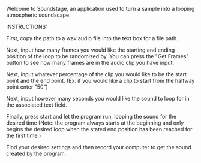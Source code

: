 Welcome to Soundstage, an application used to turn a sample into a looping atmospheric soundscape.

INSTRUCTIONS:

First, copy the path to a wav audio file into the text box for a file path.

Next, input how many frames you would like the starting and ending position of the loop to be randomized by. You can press the "Get Frames" button to see how many frames are in the audio clip you have input.

Next, input whatever percentage of the clip you would like to be the start point and the end point. (Ex. if you would like a clip to start from the halfway point enter "50")

Next, input however many seconds you would like the sound to loop for in the associated text field.

Finally, press start and let the program run, looping the sound for the desired  time (Note: the program always starts at the beginning and only begins the desired loop when the stated end position has been reached for the first time.)

Find your desired settings and then record your computer to get the sound created by the program.
